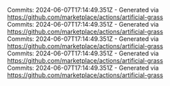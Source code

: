 Commits: 2024-06-07T17:14:49.351Z - Generated via https://github.com/marketplace/actions/artificial-grass
<br>
Commits: 2024-06-07T17:14:49.351Z - Generated via https://github.com/marketplace/actions/artificial-grass
<br>
Commits: 2024-06-07T17:14:49.351Z - Generated via https://github.com/marketplace/actions/artificial-grass
<br>
Commits: 2024-06-07T17:14:49.351Z - Generated via https://github.com/marketplace/actions/artificial-grass
<br>
Commits: 2024-06-07T17:14:49.351Z - Generated via https://github.com/marketplace/actions/artificial-grass
<br>
